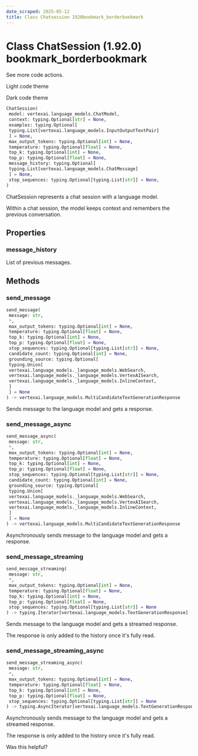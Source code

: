 ```yaml
---
date_scraped: 2025-05-12
title: Class Chatsession 1920bookmark_borderbookmark
---
```


# Class ChatSession (1.92.0) bookmark\_borderbookmark 

See more code actions.

Light code theme

Dark code theme

```python
ChatSession(
 model: vertexai.language_models.ChatModel,
 context: typing.Optional[str] = None,
 examples: typing.Optional[
 typing.List[vertexai.language_models.InputOutputTextPair]
 ] = None,
 max_output_tokens: typing.Optional[int] = None,
 temperature: typing.Optional[float] = None,
 top_k: typing.Optional[int] = None,
 top_p: typing.Optional[float] = None,
 message_history: typing.Optional[
 typing.List[vertexai.language_models.ChatMessage]
 ] = None,
 stop_sequences: typing.Optional[typing.List[str]] = None,
)
```

ChatSession represents a chat session with a language model.

Within a chat session, the model keeps context and remembers the previous conversation.

## Properties

### message\_history

List of previous messages.

## Methods

### send\_message

```python
send_message(
 message: str,
 *,
 max_output_tokens: typing.Optional[int] = None,
 temperature: typing.Optional[float] = None,
 top_k: typing.Optional[int] = None,
 top_p: typing.Optional[float] = None,
 stop_sequences: typing.Optional[typing.List[str]] = None,
 candidate_count: typing.Optional[int] = None,
 grounding_source: typing.Optional[
 typing.Union[
 vertexai.language_models._language_models.WebSearch,
 vertexai.language_models._language_models.VertexAISearch,
 vertexai.language_models._language_models.InlineContext,
 ]
 ] = None
) -> vertexai.language_models.MultiCandidateTextGenerationResponse
```

Sends message to the language model and gets a response.

### send\_message\_async

```python
send_message_async(
 message: str,
 *,
 max_output_tokens: typing.Optional[int] = None,
 temperature: typing.Optional[float] = None,
 top_k: typing.Optional[int] = None,
 top_p: typing.Optional[float] = None,
 stop_sequences: typing.Optional[typing.List[str]] = None,
 candidate_count: typing.Optional[int] = None,
 grounding_source: typing.Optional[
 typing.Union[
 vertexai.language_models._language_models.WebSearch,
 vertexai.language_models._language_models.VertexAISearch,
 vertexai.language_models._language_models.InlineContext,
 ]
 ] = None
) -> vertexai.language_models.MultiCandidateTextGenerationResponse
```

Asynchronously sends message to the language model and gets a response.

### send\_message\_streaming

```python
send_message_streaming(
 message: str,
 *,
 max_output_tokens: typing.Optional[int] = None,
 temperature: typing.Optional[float] = None,
 top_k: typing.Optional[int] = None,
 top_p: typing.Optional[float] = None,
 stop_sequences: typing.Optional[typing.List[str]] = None
) -> typing.Iterator[vertexai.language_models.TextGenerationResponse]
```

Sends message to the language model and gets a streamed response.

The response is only added to the history once it's fully read.

### send\_message\_streaming\_async

```python
send_message_streaming_async(
 message: str,
 *,
 max_output_tokens: typing.Optional[int] = None,
 temperature: typing.Optional[float] = None,
 top_k: typing.Optional[int] = None,
 top_p: typing.Optional[float] = None,
 stop_sequences: typing.Optional[typing.List[str]] = None
) -> typing.AsyncIterator[vertexai.language_models.TextGenerationResponse]
```

Asynchronously sends message to the language model and gets a streamed response.

The response is only added to the history once it's fully read.

Was this helpful?